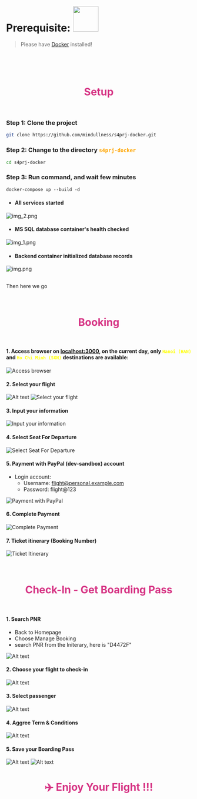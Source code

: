 # Prerequisite: <a href="https://docs.docker.com/get-docker/"><img src="https://1000logos.net/wp-content/uploads/2021/11/Docker-Logo-2013.png" width="69"></a>
> Please have [Docker](https://docs.docker.com/get-docker/) installed! 
>
<br>

#
# <br><span style="color:#D63484; text-align:center; display: block;"> Setup </span> </br>

### Step 1: Clone the project 
```bash
git clone https://github.com/mindullness/s4prj-docker.git
```
### Step 2: Change to the directory <span style="color:orange">`s4prj-docker`</span>
```bash
cd s4prj-docker
```
### Step 3: Run command, and wait few minutes
```css
docker-compose up --build -d
```

- #### All services started
![img_2.png](./readme/img_2.png)
- #### MS SQL database container's health checked
![img_1.png](./readme/img_1.png)
- #### Backend container initialized database records
![img.png](./readme/img.png)

##
Then here we go
##
# <br><span style="color:#D63484; text-align:center; display: block;"> Booking </span> </br>

#### 1. Access browser on <a href="http://localhost:3000/" target="blank">localhost:3000</a>, on the current day, only <span style="color:yellow;">`Hanoi (HAN)`</span> and <span style="color:yellow;">`Ho Chi Minh (SGN)`</span> destinations are available:
![Access browser](./readme/image.png)

#### 2. Select your flight
![Alt text](./readme/select-flt.png)
![Select your flight](./readme/next-btn.png)

#### 3. Input your information
![Input your information](./readme/input-info.png)

#### 4. Select Seat For Departure
![Select Seat For Departure](./readme/seat-select.png)

#### 5. Payment with PayPal (dev-sandbox) account
- Login account:
  - Username: flight@personal.example.com
  - Password: flight@123

![Payment with PayPal](./readme/paypal.png)

#### 6. Complete Payment
![Complete Payment](./readme/pay-complete.png)

#### 7. Ticket itinerary (Booking Number)
![Ticket Itinerary](./readme/itinerary.png)

#
# </br><span style="color:#D63484;text-align:center; display: block">Check-In - Get Boarding Pass</span> </br>

#### 1. Search PNR
- Back to Homepage
- Choose Manage Booking
- search PNR from the Initerary, here is "D4472F"

![Alt text](./readme/manage.png)  

#### 2. Choose your flight to check-in
![Alt text](./readme/choose-flt.png)

#### 3. Select passenger
![Alt text](./readme/select-pax.png)

#### 4. Aggree Term & Conditions
![Alt text](./readme/terms.png)

#### 5. Save your Boarding Pass
![Alt text](./readme/bpass.png) 
![Alt text](./readme/save-bpass.png)

#
#
# <span style="color:#D63484; text-align:center; display: block"> ✈️ Enjoy Your Flight !!! </span> 
##